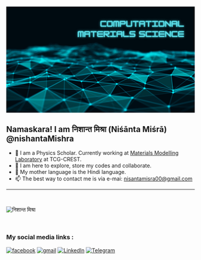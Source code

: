 ![Header](computational_material_science.png)


## Namaskara! I am निशान्त मिश्रा (Niśānta Miśrā) @nishantaMishra 

- 🔭 I am a Physics Scholar. Currently working at [Materials Modelling Laboratory](https://tanmoy-paul-tcg.github.io/) at TCG-CREST.
- 🌱 I am here to explore, store my codes and collaborate.
- 👯 My mother language is the Hindi language.
- 📫 The best way to contact me is via e-mai: nisantamisra00@gmail.com

<hr/>
<br>
<p align="left"> <img src="https://komarev.com/ghpvc/?username=nishantaMishra&label=Profile%20Views&color=0e75b6&style=flat" alt="निशान्त मिश्रा" /> </p>
<br>

### My social media links :
[![facebook](https://img.shields.io/badge/Facebook-1877F2?style=for-the-badge&logo=facebook&logoColor=white)](https://www.facebook.com/profile.php?id=100046365577017)
[![gmail](https://img.shields.io/badge/-GMAIL-D14836?style=for-the-badge&logo=gmail&logoColor=white)](mailto:nisantamisra00@gmail.com)
[![LinkedIn](https://img.shields.io/badge/-LINKEDIN-0077B5?style=for-the-badge&logo=linkedin&logoColor=white)](https://www.linkedin.com/in/%E0%A4%A8%E0%A4%BF%E0%A4%B6%E0%A4%BE%E0%A4%A8%E0%A5%8D%E0%A4%A4-%E0%A4%AE%E0%A4%BF%E0%A4%B6%E0%A5%8D%E0%A4%B0%E0%A4%BE)
[![Telegram](https://img.shields.io/badge/Telegram-2CA5E0?style=for-the-badge&logo=telegram&logoColor=white)](http://t.me/nishanta_mishra)
 <!-- https://dev.to/envoy_/150-badges-for-github-pnk-->


<!---
nishantaMishra/nishantaMishra is a ✨ special ✨ repository.
--->
